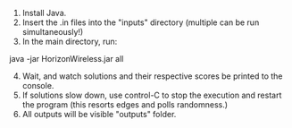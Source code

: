 1.  Install Java. 
2.  Insert the .in files into the "inputs" directory (multiple can be run simultaneously!)
3.  In the main directory, run:

java -jar HorizonWireless.jar all

4.  Wait, and watch solutions and their respective scores be printed to the console.
5.  If solutions slow down, use control-C to stop the execution and restart the program (this resorts edges and polls randomness.)
6.  All outputs will be visible "outputs" folder.
